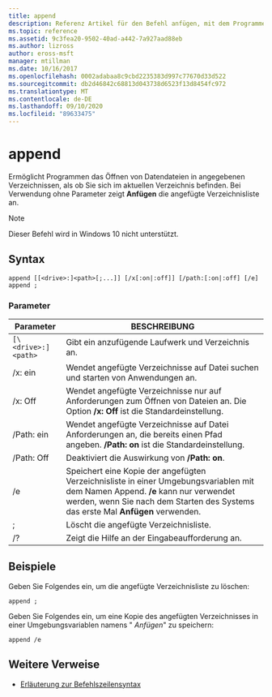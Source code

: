 ```yaml
---
title: append
description: Referenz Artikel für den Befehl anfügen, mit dem Programme Datendateien in angegebenen Verzeichnissen öffnen können, als ob Sie sich im aktuellen Verzeichnis befinden.
ms.topic: reference
ms.assetid: 9c3fea20-9502-40ad-a442-7a927aad88eb
ms.author: lizross
author: eross-msft
manager: mtillman
ms.date: 10/16/2017
ms.openlocfilehash: 0002adabaa8c9cbd2235383d997c77670d33d522
ms.sourcegitcommit: db2d46842c68813d043738d6523f13d8454fc972
ms.translationtype: MT
ms.contentlocale: de-DE
ms.lasthandoff: 09/10/2020
ms.locfileid: "89633475"
---
```

# <a name="append"></a>append

Ermöglicht Programmen das Öffnen von Datendateien in angegebenen Verzeichnissen, als ob Sie sich im aktuellen Verzeichnis befinden. Bei Verwendung ohne Parameter zeigt **Anfügen** die angefügte Verzeichnisliste an.

> [!NOTE]
> Dieser Befehl wird in Windows 10 nicht unterstützt.

## <a name="syntax"></a>Syntax

```
append [[<drive>:]<path>[;...]] [/x[:on|:off]] [/path:[:on|:off] [/e]
append ;
```

### <a name="parameters"></a>Parameter

| Parameter | BESCHREIBUNG |
| --------- | ----------- |
| `[\<drive>:]<path>` | Gibt ein anzufügende Laufwerk und Verzeichnis an. |
| /x: ein | Wendet angefügte Verzeichnisse auf Datei suchen und starten von Anwendungen an. |
| /x: Off | Wendet angefügte Verzeichnisse nur auf Anforderungen zum Öffnen von Dateien an. Die Option **/x: Off** ist die Standardeinstellung. |
| /Path: ein | Wendet angefügte Verzeichnisse auf Datei Anforderungen an, die bereits einen Pfad angeben. **/Path: on** ist die Standardeinstellung. |
| /Path: Off | Deaktiviert die Auswirkung von **/Path: on**. |
| /e | Speichert eine Kopie der angefügten Verzeichnisliste in einer Umgebungsvariablen mit dem Namen Append. **/e** kann nur verwendet werden, wenn Sie nach dem Starten des Systems das erste Mal **Anfügen** verwenden. |
| ; | Löscht die angefügte Verzeichnisliste. |
| /? | Zeigt die Hilfe an der Eingabeaufforderung an. |

## <a name="examples"></a>Beispiele

Geben Sie Folgendes ein, um die angefügte Verzeichnisliste zu löschen:

```
append ;
```

Geben Sie Folgendes ein, um eine Kopie des angefügten Verzeichnisses in einer Umgebungsvariablen namens " *Anfügen*" zu speichern:

```
append /e
```

## <a name="additional-references"></a>Weitere Verweise

- [Erläuterung zur Befehlszeilensyntax](command-line-syntax-key.md)

